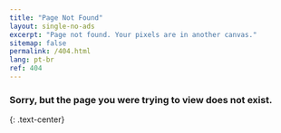 ```yaml
---
title: "Page Not Found"
layout: single-no-ads
excerpt: "Page not found. Your pixels are in another canvas."
sitemap: false
permalink: /404.html
lang: pt-br
ref: 404
---
```


### Sorry, but the page you were trying to view does not exist.
{: .text-center}

